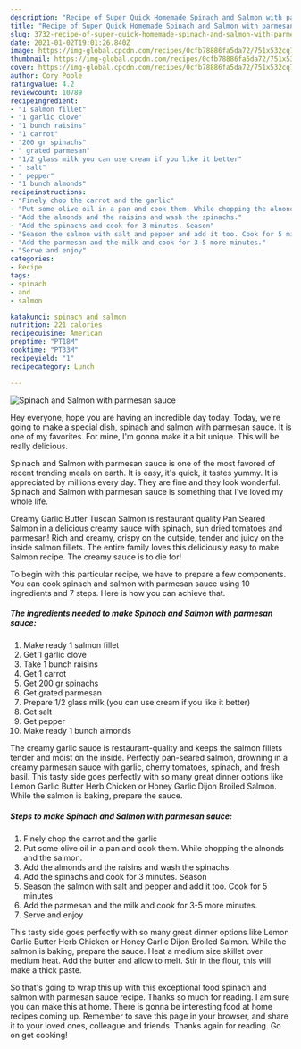 ```yaml
---
description: "Recipe of Super Quick Homemade Spinach and Salmon with parmesan sauce"
title: "Recipe of Super Quick Homemade Spinach and Salmon with parmesan sauce"
slug: 3732-recipe-of-super-quick-homemade-spinach-and-salmon-with-parmesan-sauce
date: 2021-01-02T19:01:26.840Z
image: https://img-global.cpcdn.com/recipes/0cfb78886fa5da72/751x532cq70/spinach-and-salmon-with-parmesan-sauce-recipe-main-photo.jpg
thumbnail: https://img-global.cpcdn.com/recipes/0cfb78886fa5da72/751x532cq70/spinach-and-salmon-with-parmesan-sauce-recipe-main-photo.jpg
cover: https://img-global.cpcdn.com/recipes/0cfb78886fa5da72/751x532cq70/spinach-and-salmon-with-parmesan-sauce-recipe-main-photo.jpg
author: Cory Poole
ratingvalue: 4.2
reviewcount: 10789
recipeingredient:
- "1 salmon fillet"
- "1 garlic clove"
- "1 bunch raisins"
- "1 carrot"
- "200 gr spinachs"
- " grated parmesan"
- "1/2 glass milk you can use cream if you like it better"
- " salt"
- " pepper"
- "1 bunch almonds"
recipeinstructions:
- "Finely chop the carrot and the garlic"
- "Put some olive oil in a pan and cook them. While chopping the alnonds and the salmon."
- "Add the almonds and the raisins and wash the spinachs."
- "Add the spinachs and cook for 3 minutes. Season"
- "Season the salmon with salt and pepper and add it too. Cook for 5 minutes"
- "Add the parmesan and the milk and cook for 3-5 more minutes."
- "Serve and enjoy"
categories:
- Recipe
tags:
- spinach
- and
- salmon

katakunci: spinach and salmon 
nutrition: 221 calories
recipecuisine: American
preptime: "PT18M"
cooktime: "PT33M"
recipeyield: "1"
recipecategory: Lunch

---
```



![Spinach and Salmon with parmesan sauce](https://img-global.cpcdn.com/recipes/0cfb78886fa5da72/751x532cq70/spinach-and-salmon-with-parmesan-sauce-recipe-main-photo.jpg)

Hey everyone, hope you are having an incredible day today. Today, we're going to make a special dish, spinach and salmon with parmesan sauce. It is one of my favorites. For mine, I'm gonna make it a bit unique. This will be really delicious.

Spinach and Salmon with parmesan sauce is one of the most favored of recent trending meals on earth. It is easy, it's quick, it tastes yummy. It is appreciated by millions every day. They are fine and they look wonderful. Spinach and Salmon with parmesan sauce is something that I've loved my whole life.

Creamy Garlic Butter Tuscan Salmon is restaurant quality Pan Seared Salmon in a delicious creamy sauce with spinach, sun dried tomatoes and parmesan! Rich and creamy, crispy on the outside, tender and juicy on the inside salmon fillets. The entire family loves this deliciously easy to make Salmon recipe. The creamy sauce is to die for!


To begin with this particular recipe, we have to prepare a few components. You can cook spinach and salmon with parmesan sauce using 10 ingredients and 7 steps. Here is how you can achieve that.

<!--inarticleads1-->

##### The ingredients needed to make Spinach and Salmon with parmesan sauce:

1. Make ready 1 salmon fillet
1. Get 1 garlic clove
1. Take 1 bunch raisins
1. Get 1 carrot
1. Get 200 gr spinachs
1. Get  grated parmesan
1. Prepare 1/2 glass milk (you can use cream if you like it better)
1. Get  salt
1. Get  pepper
1. Make ready 1 bunch almonds


The creamy garlic sauce is restaurant-quality and keeps the salmon fillets tender and moist on the inside. Perfectly pan-seared salmon, drowning in a creamy parmesan sauce with garlic, cherry tomatoes, spinach, and fresh basil. This tasty side goes perfectly with so many great dinner options like Lemon Garlic Butter Herb Chicken or Honey Garlic Dijon Broiled Salmon. While the salmon is baking, prepare the sauce. 

<!--inarticleads2-->

##### Steps to make Spinach and Salmon with parmesan sauce:

1. Finely chop the carrot and the garlic
1. Put some olive oil in a pan and cook them. While chopping the alnonds and the salmon.
1. Add the almonds and the raisins and wash the spinachs.
1. Add the spinachs and cook for 3 minutes. Season
1. Season the salmon with salt and pepper and add it too. Cook for 5 minutes
1. Add the parmesan and the milk and cook for 3-5 more minutes.
1. Serve and enjoy


This tasty side goes perfectly with so many great dinner options like Lemon Garlic Butter Herb Chicken or Honey Garlic Dijon Broiled Salmon. While the salmon is baking, prepare the sauce. Heat a medium size skillet over medium heat. Add the butter and allow to melt. Stir in the flour, this will make a thick paste. 

So that's going to wrap this up with this exceptional food spinach and salmon with parmesan sauce recipe. Thanks so much for reading. I am sure you can make this at home. There is gonna be interesting food at home recipes coming up. Remember to save this page in your browser, and share it to your loved ones, colleague and friends. Thanks again for reading. Go on get cooking!
